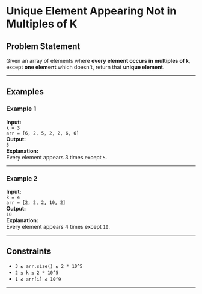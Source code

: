 # Unique Element Appearing Not in Multiples of K

## Problem Statement

Given an array of elements where **every element occurs in multiples of `k`**, except **one element** which doesn't, return that **unique element**.

---

## Examples

### Example 1
**Input:**  
`k = 3`  
`arr = [6, 2, 5, 2, 2, 6, 6]`  
**Output:**  
`5`  
**Explanation:**  
Every element appears 3 times except `5`.

---

### Example 2
**Input:**  
`k = 4`  
`arr = [2, 2, 2, 10, 2]`  
**Output:**  
`10`  
**Explanation:**  
Every element appears 4 times except `10`.

---

## Constraints

- `3 ≤ arr.size() ≤ 2 * 10^5`
- `2 ≤ k ≤ 2 * 10^5`
- `1 ≤ arr[i] ≤ 10^9`

---
